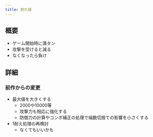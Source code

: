 ```yaml
---
title: 耐久値
---
```


## 概要
* ゲーム開始時に満タン
* 攻撃を受けると減る
* なくなったら負け

## 詳細
### 前作からの変更
* 最大値を大きくする
    * 2000や10000等
    * 攻撃力も相応に強化する
    * 防御力の計算やコンボ補正の処理で端数切捨ての影響を小さくする
* 1耐え処理の再検討
    * なくてもいいかも
